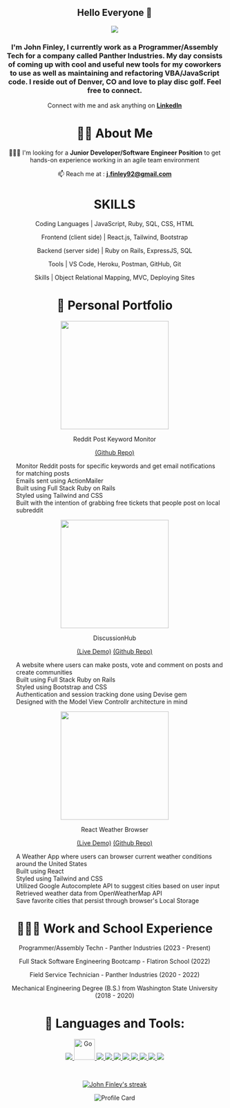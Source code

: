 <div align="center">
<h2> Hello Everyone 👋 </h2>
</div>

<p align="center"> 
 <img src="https://walkerconsultants.com/wp-content/uploads/2016/06/banner-location-denver.jpg"/> </p>

<h3 align="center"><b>  I'm John Finley, I currently work as a Programmer/Assembly Tech for a company called Panther Industries. My day consists of coming up with cool and useful new tools for my coworkers to use as well as maintaining and refactoring VBA/JavaScript code. I reside out of Denver, CO and love to play disc golf. Feel free to connect. </b></h3>

<div align="center">

Connect with me and ask anything on <a href="https://www.linkedin.com/in/john-tyler-finley/"><b>LinkedIn</b></a> 

# 🧑‍💻 About Me

<!-- 🔭 I’m currently working on a **<a href="https://github.com/jfinley6/ruby-on-rails-reddit-clone">Reddit clone</a>** and a **<a href="https://github.com/jfinley6/reddit-keyword-monitor">Reddit Post Monitor</a>**
    
🌱 I’m currently learning **Ruby on Rails** and contributing to open source projects.  -->
 
 👩🏻‍🎓 I'm looking for a **Junior Developer/Software Engineer Position** to get hands-on experience working in an agile team environment

📫 Reach me at : **j.finley92@gmail.com**

#  SKILLS

Coding Languages | JavaScript, Ruby, SQL, CSS, HTML

Frontend (client side) | React.js, Tailwind, Bootstrap

Backend (server side) | Ruby on Rails, ExpressJS, SQL

Tools | VS Code, Heroku, Postman, GitHub, Git

Skills | Object Relational Mapping, MVC, Deploying Sites
 
# 🔭 Personal Portfolio
 
 <div>
  <img src="https://i.imgur.com/B0RAMDv.png" height="250"/>
 <div>
  <p>Reddit Post Keyword Monitor</p>
  <p>
<!--    <a href="https://reddit-clone-rails.herokuapp.com/">(Live Demo)</a> -->
   <a href="https://github.com/jfinley6/reddit-keyword-monitor">(Github Repo)</a>
  </p>
  <ul align="left" style="list-style-type:none">
   <li>Monitor Reddit posts for specific keywords and get email notifications for matching posts
   <li>Emails sent using ActionMailer
   <li>Built using Full Stack Ruby on Rails</li>
   <li>Styled using Tailwind and CSS</li>
   <li>Built with the intention of grabbing free tickets that people post on local subreddit</li>
  </ul>
 </div>
</div>
 
 <div>
  <img src="https://i.imgur.com/y4h5gFq.png" height="250"/>
 <div>
  <p>DiscussionHub</p>
  <p>
   <a href="https://discussionhub-51a7c53ae2c9.herokuapp.com/">(Live Demo)</a>
   <a href="https://github.com/jfinley6/ruby-on-rails-reddit-clone">(Github Repo)</a>
  </p>
  <ul align="left" style="list-style-type:none">
    <li>A website where users can make posts, vote and comment on posts and create communities</li>
    <li>Built using Full Stack Ruby on Rails</li>
    <li>Styled using Bootstrap and CSS</li>
    <li>Authentication and session tracking done using Devise gem</li>
    <li>Designed with the Model View Controllr architecture in mind</li>
  </ul>
 </div>
</div>
 
  <div>
  <img src="https://i.imgur.com/6YO0XXZ.png" height="250"/>
 <div>
  <p>React Weather Browser</p>
  <p>
   <a href="http://react-weather-browser.vercel.app/">(Live Demo)</a>
   <a href="https://github.com/jfinley6/react-weather-browser">(Github Repo)</a>
  </p>
  <ul align="left" style="list-style-type:none">
    <li>A Weather App where users can browser current weather conditions around the United States</li>
    <li>Built using React</li>
    <li>Styled using Tailwind and CSS</li>
    <li>Utilized Google Autocomplete API to suggest cities based on user input</li>
    <li>Retrieved weather data from OpenWeatherMap API</li>
    <li>Save favorite cities that persist through browser's Local Storage</li>
  </ul>
 </div>
</div>
 
# 👩🏻‍🎓 Work and School Experience 
 
 Programmer/Assembly Techn - Panther Industries (2023 - Present)

 Full Stack Software Engineering Bootcamp - Flatiron School (2022)
 
 Field Service Technician - Panther Industries (2020 - 2022)
 
 Mechanical Engineering Degree (B.S.) from Washington State University (2018 - 2020)

# 🚀 Languages and Tools:

<p align="center"> 
    <a href="https://www.ruby-lang.org/en/" target="_blank"> <img src="https://img.icons8.com/color/48/000000/ruby-programming-language.png"/> </a> 
  <a href="https://rubyonrails.org/" target="_blank"> <img src="https://img.icons8.com/external-tal-revivo-shadow-tal-revivo/48/000000/external-rails-a-server-side-web-application-framework-written-in-ruby-logo-shadow-tal-revivo.png" alt="Go" width="48" height="48"/> </a> 
    <a href="https://reactjs.org/" target="_blank"> <img src="https://img.icons8.com/color/48/000000/react-native.png"/> </a>
    <a href="https://developer.mozilla.org/en-US/docs/Web/JavaScript" target="_blank"> <img src="https://img.icons8.com/color/48/000000/javascript.png"/> </a> 
    <a href="https://www.w3.org/html/" target="_blank"> <img src="https://img.icons8.com/color/48/000000/html-5.png"/> </a> 
    <a href="https://www.w3schools.com/css/" target="_blank"> <img src="https://img.icons8.com/color/48/000000/css3.png"/> </a> 
    <a href="https://getbootstrap.com" target="_blank"> <img src="https://img.icons8.com/color/48/000000/bootstrap.png"/> </a>     
    <a href= "https://jquery.com/" target="_blank"><img src = "https://i.imgur.com/pxzaGx2.png"/>
    <a href= "https://heroku.com" target="_blank"><img src = "https://img.icons8.com/color/48/000000/heroku.png"/>
    <a href= "https://heroku.com" target="_blank"><img src ="https://img.icons8.com/color/48/000000/git.png"/>  
</p>

<br/>

<p align="center">
    <a href="#">
        <img title="🔥 Get streak stats for your profile at git.io/streak-stats" alt="John Finley's streak" src="https://github-readme-streak-stats.herokuapp.com/?user=jfinley6&theme=black-ice&hide_border=true&stroke=0000&background=060A0CD0"/>
    </a>
</p>
     
![Profile Card](https://github-profile-summary-cards.vercel.app/api/cards/profile-details?username=jfinley6&theme=nord_dark)

<!-- ## 📊 My Github Stats

  <br/>
       
             
  <a href="#"><img alt="John Finley's Top Languages" src="https://github-readme-stats.vercel.app/api/top-langs/?username=jfinley6&langs_count=4&count_private=false&layout=compact&theme=react&hide_border=true&bg_color=0D1117" /></a>
     <a href="https://github.com/vedantpople4/github-readme-stats"><img alt="Vedant Pople's Github Stats" src="https://github-readme-stats.vercel.app/api?username=jfinley6&show_icons=true&count_private=true&theme=react&hide_border=true&bg_color=0D1117" /></a>
     
     

  <br/> -->

